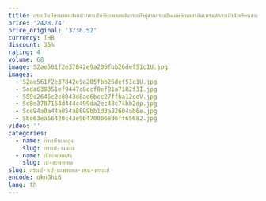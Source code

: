 ```yaml
---
title: กระเป๋าเป้สะพายหลังหนังกระเป๋าเป้สะพายหลังกระเป๋าผู้ชายกระเป๋าคอมพิวเตอร์อินเทรนด์กระเป๋านักเรียนชายวิทยาลัยนักเรียนกระเป๋าเดินทางขนาดใหญ่กระเป๋าเป้สะพายหลังแฟชั่น
price: '2428.74'
price_original: '3736.52'
currency: THB
discount: 35%
rating: 4
volume: 68
image: S2ae561f2e37842e9a205fbb26def51c1U.jpg
images:
  - S2ae561f2e37842e9a205fbb26def51c1U.jpg
  - Sada638351ef9447c8ccf0ef81a7182f3I.jpg
  - S89e2646c2c8043d8ae6bcc27ffba12ceV.jpg
  - Sc8e3787164d444c499da2ec48c74bb2dp.jpg
  - Sce94a0a44a054a8699bb1d3a82604ab6e.jpg
  - Sbc63ea56420c43e9b4700068d6ff65682.jpg
video: ''
categories:
  - name: กระเป๋าและถุง
    slug: กระเป-าและถ
  - name: เป้สะพายหลัง
    slug: เป-สะพายหล
slug: กระเป-าเป-สะพายหล-งหน-งกระเป
encode: oknGhi6
lang: th
---
```

  